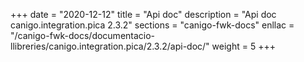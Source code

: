 +++
date        = "2020-12-12"
title       = "Api doc"
description = "Api doc canigo.integration.pica 2.3.2"
sections    = "canigo-fwk-docs"
enllac		= "/canigo-fwk-docs/documentacio-llibreries/canigo.integration.pica/2.3.2/api-doc/"
weight		= 5
+++

